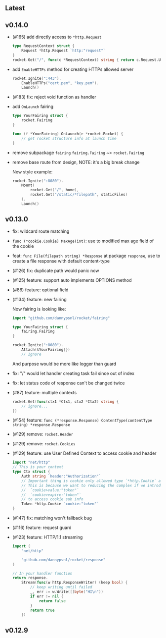 ## Latest

## v0.14.0

- (#165) add directly access to `*http.Request`
	```go
	type RequestContext struct {
		Request *http.Request `http:"request"`
	}
	rocket.Get("/", func(c *RequestContext) string { return c.Request.URL.Path })
	```
- add `EnableHTTPs` method for creating HTTPs allowed server
	```go
	rocket.Ignite(":443").
		EnableHTTPs("cert.pem", "key.pem").
		Launch()
	```
- (#183) fix: reject void function as handler
- add `OnLaunch` fairing
	```go
	type YourFairing struct {
		rocket.Fairing
	}

	func (f *YourFairing) OnLaunch(r *rocket.Rocket) {
		// get rocket structure info at launch time
	}
	```
- remove subpackage `fairing`
	`fairing.Fairing` ~> `rocket.Fairing`
- remove base route from design, NOTE: it's a big break change

	New style example:
	```go
	rocket.Ignite(":8080").
		Mount(
			rocket.Get("/", home),
			rocket.Get("/static/*filepath", staticFiles)
	 	).
		Launch()
	```

## v0.13.0

- fix: wildcard route matching
- `func (*cookie.Cookie) MaxAge(int)`: use to modified max age field of the cookie
- feat: `func File(filepath string) *Response` at package `response`, use to create a file response with default content-type
- (#126) fix: duplicate path would panic now
- (#125) feature: support auto implements OPTIONS method
- (#86) feature: optional field
- (#134) feature: new fairing

	Now fairing is looking like:
	```go
	import "github.com/dannypsnl/rocket/fairing"

	type YourFairing struct {
		fairing.Fairing
	}

	rocket.Ignite(":8080").
		Attach(&YourFairing{})
		// Ignore
	```
	And purpose would be more like logger than guard

- fix: "/" would let handler creating task fail since out of index
- fix: let status code of response can't be changed twice
- (#87) feature: multiple contexts
	```go
	rocket.Get(func(ctx1 *Ctx1, ctx2 *Ctx2) string {
		// ignore...
	})
	```
- (#154) feature: `func (*response.Response) ContentType(contentType string) *response.Response`
- (#129) remove: `rocket.Header`
- (#129) remove: `rocket.Cookies`
- (#129) feature: use User Defined Context to access cookie and header
	```go
	import "net/http"
	// This is your context
	type Ctx struct {
		Auth string `header:"Authorization"`
		// Important thing is cookie only allowed type `*http.Cookie` as field
		// This is because we want to reducing the complex if we introduce
		//	`cookie>value:"token"`
		//	`cookie>expire:"token"`
		// to access cookie sub info
		Token *http.Cookie `cookie:"token"`
	}
	```
- (#147) fix: matching won't fallback bug
- (#116) feature: request guard
- (#123) feature: HTTP/1.1 streaming
	```go
	import (
		"net/http"

		"github.com/dannypsnl/rocket/response"
	)

	// In your handler function
	return response.
		Stream(func(w http.ResponseWriter) (keep bool) {
			// keep writing until failed
			_, err := w.Write([]byte("HI\n"))
			if err != nil {
				return false
			}
			return true
		})
	```


## v0.12.9

